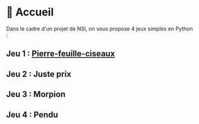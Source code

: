 # 🏡 Accueil

Dans le cadre d'un projet de NSI, on vous propose 4 jeux simples en Python :

## Jeu 1 : [Pierre-feuille-ciseaux](/workspaces/Projet-NSI/docs/pierrefeuilleciseaux.md)
## Jeu 2 : Juste prix
## Jeu 3 : Morpion
## Jeu 4 : Pendu
